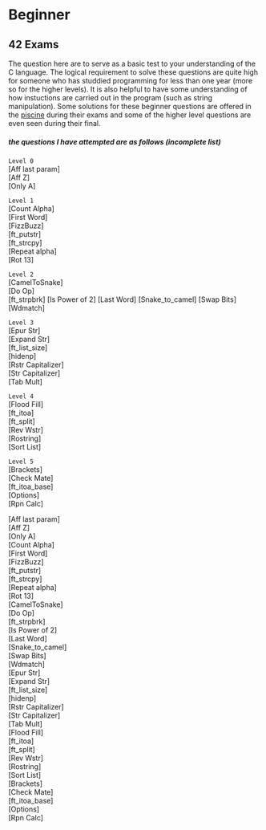 # Beginner
## 42 Exams

The question here are to serve as a basic test to your understanding of the C language. The logical requirement to solve these questions are quite high for someone who has studdied programming for less than one year (more so for the higher levels). It is also helpful to have some understanding of how instuctions are carried out in the program (such as string manipulation). Some solutions for these beginner questions are offered in the [piscine] during their exams and some of the higher level questions are even seen during their final.  

##### the questions I have attempted are as follows (incomplete list)
`Level 0`  
[Aff last param]  
[Aff Z]  
[Only A]  

`Level 1`  
[Count Alpha]  
[First Word]  
[FizzBuzz]  
[ft_putstr]  
[ft_strcpy]  
[Repeat alpha]  
[Rot 13]  

`Level 2`  
[CamelToSnake]  
[Do Op]  
[ft_strpbrk]
[Is Power of 2]
[Last Word]
[Snake_to_camel]
[Swap Bits]
[Wdmatch]

`Level 3`  
[Epur Str]  
[Expand Str]  
[ft_list_size]  
[hidenp]  
[Rstr Capitalizer]  
[Str Capitalizer]  
[Tab Mult]  

`Level 4`  
[Flood Fill]  
[ft_itoa]  
[ft_split]  
[Rev Wstr]  
[Rostring]  
[Sort List]  

`Level 5`  
[Brackets]  
[Check Mate]  
[ft_itoa_base]  
[Options]  
[Rpn Calc]  


[piscine]: https://www.42.us.org/program/piscine/ "Piss-een"
[Aff last param]  
[Aff Z]  
[Only A]  
[Count Alpha]  
[First Word]  
[FizzBuzz]  
[ft_putstr]  
[ft_strcpy]  
[Repeat alpha]  
[Rot 13]  
[CamelToSnake]  
[Do Op]  
[ft_strpbrk]  
[Is Power of 2]  
[Last Word]  
[Snake_to_camel]  
[Swap Bits]  
[Wdmatch]  
[Epur Str]  
[Expand Str]  
[ft_list_size]  
[hidenp]  
[Rstr Capitalizer]  
[Str Capitalizer]  
[Tab Mult]  
[Flood Fill]  
[ft_itoa]  
[ft_split]  
[Rev Wstr]  
[Rostring]  
[Sort List]  
[Brackets]  
[Check Mate]  
[ft_itoa_base]  
[Options]  
[Rpn Calc]  

